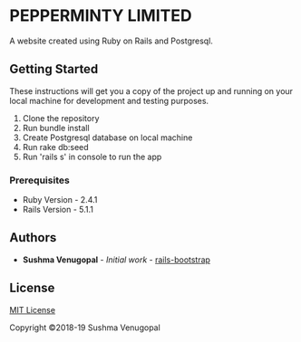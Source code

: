 # PEPPERMINTY LIMITED

A website created using Ruby on Rails and Postgresql.

## Getting Started

These instructions will get you a copy of the project up and running on your local machine for development and testing purposes.

1. Clone the repository
2. Run bundle install
3. Create Postgresql database on local machine
4. Run rake db:seed
5. Run 'rails s' in console to run the app

### Prerequisites

* Ruby Version - 2.4.1
* Rails Version - 5.1.1

## Authors

* **Sushma Venugopal** - *Initial work* - [rails-bootstrap](https://github.com/RailsApps/rails-bootstrap)

## License

[MIT License](https://opensource.org/licenses/mit-license)

Copyright ©2018-19 Sushma Venugopal